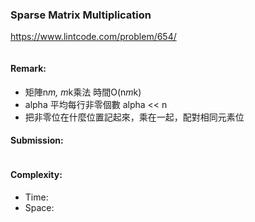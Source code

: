 ### Sparse Matrix Multiplication
https://www.lintcode.com/problem/654/
>
```python
```
#### Remark:
- 矩陣n*m, m*k乘法 時間O(n*m*k)
- alpha 平均每行非零個數 alpha << n
- 把非零位在什麼位置記起來，乘在一起，配對相同元素位
#### Submission:
```
```
#### Complexity:
- Time:
- Space:
